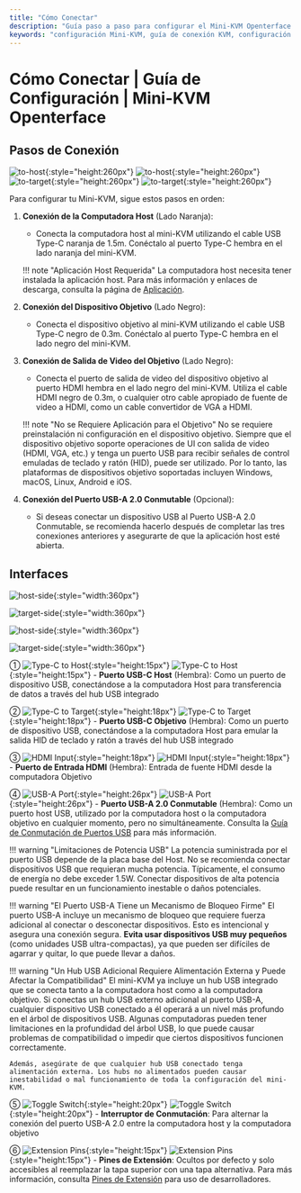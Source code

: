 ```yaml
---
title: "Cómo Conectar"
description: "Guía paso a paso para configurar el Mini-KVM Openterface. Aprende cómo conectar tu computadora host y dispositivo objetivo con instrucciones detalladas para conexiones USB-C, HDMI y periféricas. Incluye descripciones de interfaces y consejos importantes de configuración."
keywords: "configuración Mini-KVM, guía de conexión KVM, configuración KVM USB-C, conexión KVM HDMI, guía de instalación KVM, configuración de periféricos de computadora, conexión de dispositivos USB, guía de interfaz KVM, configuración de computadora sin cabeza, configuración KVM"
---
```


# **Cómo Conectar** | Guía de Configuración | Mini-KVM Openterface

## Pasos de Conexión

![to-host](/images/product/to-host.svg#only-light){:style="height:260px"} ![to-host](/images/product/to-host_1.svg#only-dark){:style="height:260px"}
![to-target](/images/product/to-target.svg#only-light){:style="height:260px"} ![to-target](/images/product/to-target_1.svg#only-dark){:style="height:260px"}

Para configurar tu Mini-KVM, sigue estos pasos en orden:

1. **Conexión de la Computadora Host** (Lado Naranja):
    - Conecta la computadora host al mini-KVM utilizando el cable USB Type-C naranja de 1.5m. Conéctalo al puerto Type-C hembra en el lado naranja del mini-KVM.

    !!! note "Aplicación Host Requerida"
        La computadora host necesita tener instalada la aplicación host. Para más información y enlaces de descarga, consulta la página de [Aplicación](/app).

2. **Conexión del Dispositivo Objetivo** (Lado Negro):
    - Conecta el dispositivo objetivo al mini-KVM utilizando el cable USB Type-C negro de 0.3m. Conéctalo al puerto Type-C hembra en el lado negro del mini-KVM.

3. **Conexión de Salida de Video del Objetivo** (Lado Negro):
    - Conecta el puerto de salida de video del dispositivo objetivo al puerto HDMI hembra en el lado negro del mini-KVM. Utiliza el cable HDMI negro de 0.3m, o cualquier otro cable apropiado de fuente de video a HDMI, como un cable convertidor de VGA a HDMI.

    !!! note "No se Requiere Aplicación para el Objetivo"
        No se requiere preinstalación ni configuración en el dispositivo objetivo. Siempre que el dispositivo objetivo soporte operaciones de UI con salida de video (HDMI, VGA, etc.) y tenga un puerto USB para recibir señales de control emuladas de teclado y ratón (HID), puede ser utilizado. Por lo tanto, las plataformas de dispositivos objetivo soportadas incluyen Windows, macOS, Linux, Android e iOS.

4. **Conexión del Puerto USB-A 2.0 Conmutable** (Opcional):
    - Si deseas conectar un dispositivo USB al Puerto USB-A 2.0 Conmutable, se recomienda hacerlo después de completar las tres conexiones anteriores y asegurarte de que la aplicación host esté abierta.


## Interfaces

![host-side](/images/product/host-htc.svg#only-light){:style="width:360px"}

![target-side](/images/product/target-htc.svg#only-light){:style="width:360px"}

![host-side](/images/product/host-htc_1.svg#only-dark){:style="width:360px"}

![target-side](/images/product/target-htc_1.svg#only-dark){:style="width:360px"}

① ![Type-C to Host](/images/shell-icons/host.svg#only-light){:style="height:15px"} ![Type-C to Host](/images/shell-icons/host_1.svg#only-dark){:style="height:15px"} - **Puerto USB-C Host** (Hembra): Como un puerto de dispositivo USB, conectándose a la computadora Host para transferencia de datos a través del hub USB integrado

② ![Type-C to Target](/images/shell-icons/target.svg#only-light){:style="height:18px"} ![Type-C to Target](/images/shell-icons/target_1.svg#only-dark){:style="height:18px"} - **Puerto USB-C Objetivo** (Hembra): Como un puerto de dispositivo USB, conectándose a la computadora Host para emular la salida HID de teclado y ratón a través del hub USB integrado

③ ![HDMI Input](/images/shell-icons/input.svg#only-light){:style="height:18px"} ![HDMI Input](/images/shell-icons/input_1.svg#only-dark){:style="height:18px"} - **Puerto de Entrada HDMI** (Hembra): Entrada de fuente HDMI desde la computadora Objetivo

④ ![USB-A Port](/images/shell-icons/switchable-usb.svg#only-light){:style="height:26px"} ![USB-A Port](/images/shell-icons/switchable-usb_1.svg#only-dark){:style="height:26px"} - **Puerto USB-A 2.0 Conmutable** (Hembra): Como un puerto host USB, utilizado por la computadora host o la computadora objetivo en cualquier momento, pero no simultáneamente. Consulta la [Guía de Conmutación de Puertos USB](../usb-switch) para más información.

!!! warning "Limitaciones de Potencia USB"
    La potencia suministrada por el puerto USB depende de la placa base del Host. No se recomienda conectar dispositivos USB que requieran mucha potencia. Típicamente, el consumo de energía no debe exceder 1.5W. Conectar dispositivos de alta potencia puede resultar en un funcionamiento inestable o daños potenciales.

!!! warning "El Puerto USB-A Tiene un Mecanismo de Bloqueo Firme"
    El puerto USB-A incluye un mecanismo de bloqueo que requiere fuerza adicional al conectar o desconectar dispositivos. Esto es intencional y asegura una conexión segura. **Evita usar dispositivos USB muy pequeños** (como unidades USB ultra-compactas), ya que pueden ser difíciles de agarrar y quitar, lo que puede llevar a daños.

!!! warning "Un Hub USB Adicional Requiere Alimentación Externa y Puede Afectar la Compatibilidad"
    El mini-KVM ya incluye un hub USB integrado que se conecta tanto a la computadora host como a la computadora objetivo. Si conectas un hub USB externo adicional al puerto USB-A, cualquier dispositivo USB conectado a él operará a un nivel más profundo en el árbol de dispositivos USB. Algunas computadoras pueden tener limitaciones en la profundidad del árbol USB, lo que puede causar problemas de compatibilidad o impedir que ciertos dispositivos funcionen correctamente.

    Además, asegúrate de que cualquier hub USB conectado tenga alimentación externa. Los hubs no alimentados pueden causar inestabilidad o mal funcionamiento de toda la configuración del mini-KVM.

⑤ ![Toggle Switch](/images/shell-icons/toggle-h-t.svg#only-light){:style="height:20px"} ![Toggle Switch](/images/shell-icons/toggle-h-t_1.svg#only-dark){:style="height:20px"} - **Interruptor de Conmutación**: Para alternar la conexión del puerto USB-A 2.0 entre la computadora host y la computadora objetivo

⑥ ![Extension Pins](/images/shell-icons/pins.svg#only-light){:style="height:15px"} ![Extension Pins](/images/shell-icons/pins_1.svg#only-dark){:style="height:15px"} - **Pines de Extensión**: Ocultos por defecto y solo accesibles al reemplazar la tapa superior con una tapa alternativa. Para más información, consulta [Pines de Extensión](../extension-pins) para uso de desarrolladores.